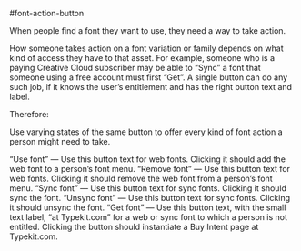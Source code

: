 #font-action-button

When people find a font they want to use, they need a way to take action.

How someone takes action on a font variation or family depends on what kind of access they have to that asset. For example, someone who is a paying Creative Cloud subscriber may be able to “Sync” a font that someone using a free account must first “Get”. A single button can do any such job, if it knows the user’s entitlement and has the right button text and label.

Therefore:

Use varying states of the same button to offer every kind of font action a person might need to take.

“Use font” — Use this button text for web fonts. Clicking it should add the web font to a person’s font menu.
“Remove font” — Use this button text for web fonts. Clicking it should remove the web font from a person’s font menu.
“Sync font” — Use this button text for sync fonts. Clicking it should sync the font.
“Unsync font” — Use this button text for sync fonts. Clicking it should unsync the font.
“Get font” — Use this button text, with the small text label, “at Typekit.com” for a web or sync font to which a person is not entitled. Clicking the button should instantiate a Buy Intent page at Typekit.com.
